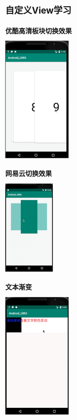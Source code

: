# 自定义View学习

## 优酷高清板块切换效果  

![Alt text](https://github.com/pj0579/Android_UIKit/blob/master/2020-03-17%2009-42-44.2020-03-17%2009_43_21.gif?raw=true)

## 网易云切换效果  
![Alt text](https://github.com/pj0579/Android_UIKit/blob/master/2020-04-15%2010-42-35.2020-04-15%2010_43_56.gif?raw=true)

## 文本渐变
![Alt text](https://github.com/pj0579/Android_UIKit/blob/master/2020-04-15%2017-50-02.2020-04-15%2017_50_19.gif?raw=true)
